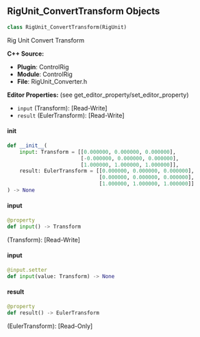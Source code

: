 ## RigUnit_ConvertTransform Objects

```python
class RigUnit_ConvertTransform(RigUnit)
```

Rig Unit Convert Transform

**C++ Source:**

- **Plugin**: ControlRig
- **Module**: ControlRig
- **File**: RigUnit_Converter.h

**Editor Properties:** (see get_editor_property/set_editor_property)

- ``input`` (Transform):  [Read-Write]
- ``result`` (EulerTransform):  [Read-Write]

<a id="unreal.RigUnit_ConvertTransform.__init__"></a>

#### __init__

```python
def __init__(
    input: Transform = [[0.000000, 0.000000, 0.000000],
                        [-0.000000, 0.000000, 0.000000],
                        [1.000000, 1.000000, 1.000000]],
    result: EulerTransform = [[0.000000, 0.000000, 0.000000],
                              [0.000000, 0.000000, 0.000000],
                              [1.000000, 1.000000, 1.000000]]
) -> None
```

<a id="unreal.RigUnit_ConvertTransform.input"></a>

#### input

```python
@property
def input() -> Transform
```

(Transform):  [Read-Write]

<a id="unreal.RigUnit_ConvertTransform.input"></a>

#### input

```python
@input.setter
def input(value: Transform) -> None
```

<a id="unreal.RigUnit_ConvertTransform.result"></a>

#### result

```python
@property
def result() -> EulerTransform
```

(EulerTransform):  [Read-Only]

<a id="unreal.RigUnit_ConvertEulerTransform"></a>